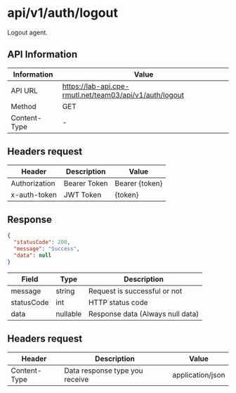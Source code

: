 # api/v1/auth/logout

Logout agent.

## API Information

| Information  | Value                                                   |
| ------------ | ------------------------------------------------------- |
| API URL      | https://lab-api.cpe-rmutl.net/team03/api/v1/auth/logout |
| Method       | GET                                                     |
| Content-Type | -                                                       |

## Headers request

| Header        | Description  | Value          |
| ------------- | ------------ | -------------- |
| Authorization | Bearer Token | Bearer {token} |
| x-auth-token  | JWT Token    | {token}        |

## Response

```json
{
  "statusCode": 200,
  "message": "Success",
  "data": null
}
```

| Field      | Type     | Description                      |
| ---------- | -------- | -------------------------------- |
| message    | string   | Request is successful or not     |
| statusCode | int      | HTTP status code                 |
| data       | nullable | Response data (Always null data) |

## Headers request

| Header       | Description                    | Value            |
| ------------ | ------------------------------ | ---------------- |
| Content-Type | Data response type you receive | application/json |